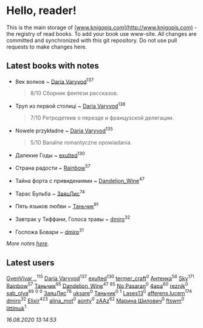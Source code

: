 # Hello, reader!
This is the main storage of [www.knigopis.com](http://www.knigopis.com) - the registry of read books.
To add your book use www-site. All changes are committed and synchronized with this git repository.
Do not use pull requests to make changes here.


## Latest books with notes
* Век волков ~ [Daria Varyvod](users/829/829893410524253-facebook)<sup>137</sup>
    > 8/10 Сборник фентези рассказов.

* Труп из первой столиці ~ [Daria Varyvod](users/829/829893410524253-facebook)<sup>136</sup>
    > 7/10 Ретродетеив о перезде и французской делегации.

* Nowele przykładne ~ [Daria Varyvod](users/829/829893410524253-facebook)<sup>135</sup>
    > 5/10 Banalne romantyczne opowiadania.

* Далекие Годы ~ [exulted](users/100/100599204551896265722-google)<sup>130</sup>

* Страна радости ~ [Rainbow](users/109/109787328219839805802-google)<sup>57</sup>

* Тайна форта с привидениями ~ [Dandelion_Wine](users/586/58602788-vkontakte)<sup>47</sup>

* Тарас Бульба ~ [ЗаяцЛис](users/112/112388384595246311466-google)<sup>74</sup>

* Пять языков любви ~ [Таньчик](users/209/2096581563762610-facebook)<sup>91</sup>

* Завтрак у Тиффани, Голоса травы ~ [dmiro](users/571/5714115-vkontakte)<sup>32</sup>

* Госпожа Бовари ~ [dmiro](users/571/5714115-vkontakte)<sup>31</sup>


_More notes [here](latest_books_with_notes.md)._


## Latest users
[GvenVivar ..](users/158/158266434925901-facebook)<sup>115</sup> 
[Daria Varyvod](users/829/829893410524253-facebook)<sup>137</sup> 
[exulted](users/100/100599204551896265722-google)<sup>130</sup> 
[termer_craft](users/342/34250840-vkontakte)<sup>0</sup> 
[Антенка](users/118/118158645037334943900-google)<sup>56</sup> 
[Sky](users/118/118049897850017649660-googleplus)<sup>171</sup> 
[Rainbow](users/109/109787328219839805802-google)<sup>57</sup> 
[Таньчик](users/209/2096581563762610-facebook)<sup>95</sup> 
[Dandelion_Wine](users/586/58602788-vkontakte)<sup>47</sup> 
[](users/300/300123225-vkontakte)<sup>85</sup> 
[No Pasaran](users/878/87846211-vkontakte)<sup>0</sup> 
[4apa](users/117/117392596378069249667-google)<sup>60</sup> 
[reznik](users/107/107373097238064458501-google)<sup>0</sup> 
[sab_olya](users/139/139338401-vkontakte)<sup>89</sup> 
[](users/113/113751741123975959230-google)<sup>0</sup> 
[](users/104/104760281666580438661-google)<sup>0</sup> 
[ЗаяцЛис](users/112/112388384595246311466-google)<sup>76</sup> 
[uksare](users/124/1241750892508336-facebook)<sup>0</sup> 
[Таньчик](users/108/108099895630206704374-google)<sup>0</sup> 
[](users/109/109106074083820102515-google)<sup>1</sup> 
[Lases13](users/103/103233187704022534226-google)<sup>0</sup> 
[afferens.lucem](users/196/196071655-vkontakte)<sup>174</sup> 
[dmiro](users/571/5714115-vkontakte)<sup>32</sup> 
[Elixir](users/115/115826717712507836033-google)<sup>423</sup> 
[alina_mot](users/103/103322968684647562714-google)<sup>0</sup> 
[aonty](users/230/230130972-vkontakte)<sup>0</sup> 
[zAAz](users/202/202248233-vkontakte)<sup>62</sup> 
[Марина Шилович](users/172/17277138623026186920-mailru)<sup>0</sup> 
[ftswm](users/100/100638342-vkontakte)<sup>0</sup> 
[littlmuk](users/106/106892998330932949986-google)<sup>1</sup> 


_16.08.2020 13:14:53_
